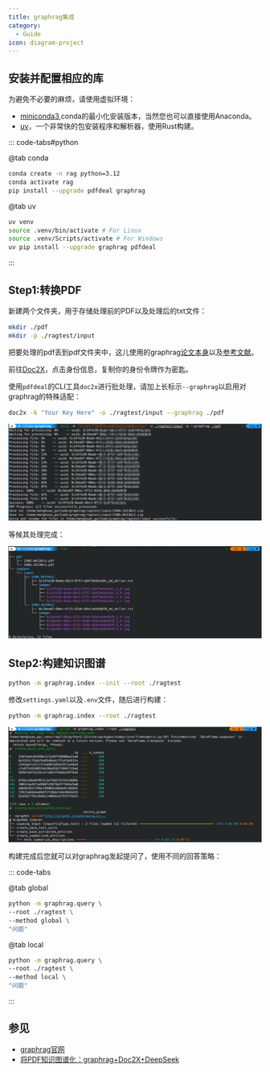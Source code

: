 ```yaml
---
title: graphrag集成
category:
  - Guide
icon: diagram-project
---
```


## 安装并配置相应的库

为避免不必要的麻烦，请使用虚拟环境：
- [miniconda3](https://docs.anaconda.com/miniconda/),conda的最小化安装版本，当然您也可以直接使用Anaconda。
- [uv](https://github.com/astral-sh/uv)，一个非常快的包安装程序和解析器，使用Rust构建。

::: code-tabs#python

@tab conda

```bash
conda create -n rag python=3.12
conda activate rag
pip install --upgrade pdfdeal graphrag
```

@tab uv

```bash
uv venv
source .venv/bin/activate # For Linux
source .venv/Scripts/activate # For Windows
uv pip install --upgrade graphrag pdfdeal
```

:::

## Step1:转换PDF

新建两个文件夹，用于存储处理前的PDF以及处理后的txt文件：

```bash
mkdir ./pdf
mkdir -p ./ragtest/input
```

把要处理的pdf丢到pdf文件夹中，这儿使用的graphrag[论文本身](https://arxiv.org/pdf/2404.16130)以及[参考文献](https://arxiv.org/pdf/2306.04136)。

前往[Doc2X](https://doc2x.noedgeai.com/)，点击身份信息，复制你的身份令牌作为密匙。

使用`pdfdeal`的CLI工具`doc2x`进行批处理，请加上长标示`--graphrag`以启用对graphrag的特殊适配：

```bash
doc2x -k "Your Key Here" -o ./ragtest/input --graphrag ./pdf
```

![](../../images/demo/graphrag/doc2x.png)

等候其处理完成：

![](../../images/demo/graphrag/tree.png)

## Step2:构建知识图谱

```bash
python -m graphrag.index --init --root ./ragtest
```

修改`settings.yaml`以及`.env`文件，随后进行构建：

```bash
python -m graphrag.index --root ./ragtest
```

![](../../images/demo/graphrag/build.png)

构建完成后您就可以对graphrag发起提问了，使用不同的回答策略：

::: code-tabs

@tab global

```bash
python -m graphrag.query \
--root ./ragtest \
--method global \
"问题"
```

@tab local

```bash
python -m graphrag.query \
--root ./ragtest \
--method local \
"问题"
```

:::

## 参见

- [graphrag官网](https://microsoft.github.io/graphrag/)
- [将PDF知识图谱化：graphrag+Doc2X+DeepSeek](https://blog.menghuan1918.com/posts/graphrag_doc2x_deepseek.html)